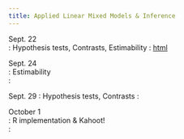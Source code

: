 ```yaml
---
title: Applied Linear Mixed Models & Inference
---
```

  
Sept. 22  
: Hypothesis tests, Contrasts, Estimability 
  : [html](https://stat870.github.io/fall2025/notes/inference-estimability-degrees-of-freedom-hypothesis-tests-contrasts.html)

Sept. 24  
: Estimability  
  : [](#)
  
Sept. 29 
: Hypothesis tests, Contrasts 
  : [](#)
    
October 1  
: R implementation & Kahoot!  
  : [](#)
